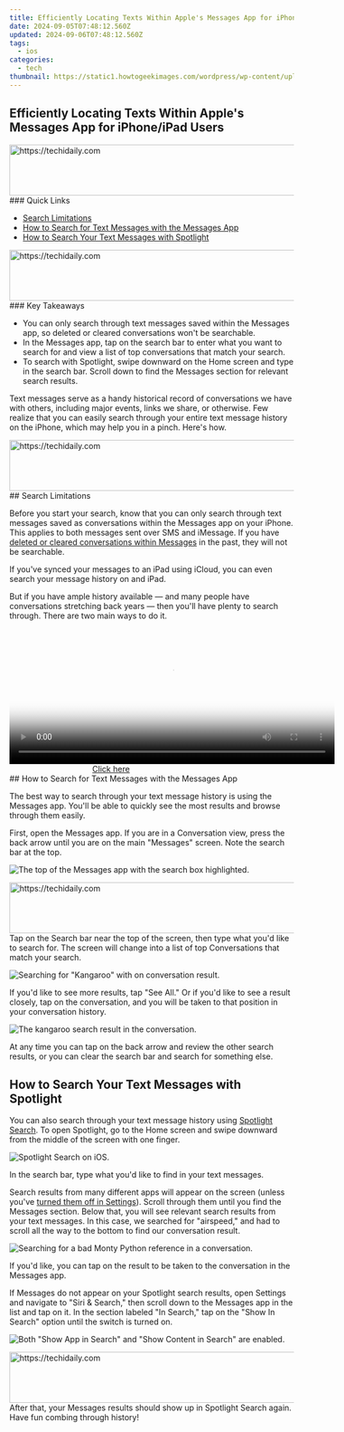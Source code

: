 ```yaml
---
title: Efficiently Locating Texts Within Apple's Messages App for iPhone/iPad Users
date: 2024-09-05T07:48:12.560Z
updated: 2024-09-06T07:48:12.560Z
tags:
  - ios
categories:
  - tech
thumbnail: https://static1.howtogeekimages.com/wordpress/wp-content/uploads/2023/09/52763018018_14074323db_o.jpg
---
```


## Efficiently Locating Texts Within Apple's Messages App for iPhone/iPad Users

<!-- affiliate ads begin -->
<a href="https://aligracehair.sjv.io/c/5597632/1902278/19272" target="_top" id="1902278">
  <img src="//a.impactradius-go.com/display-ad/19272-1902278" border="0" alt="https://techidaily.com" width="728" height="90"/>
</a>
<img height="0" width="0" src="https://aligracehair.sjv.io/i/5597632/1902278/19272" style="position:absolute;visibility:hidden;" border="0" />
<!-- affiliate ads end -->
### Quick Links

* [Search Limitations](https://android-transfer.techidaily.com/in-2024-how-to-transfer-contacts-from-tecno-spark-go-2023-to-other-android-devices-using-bluetooth-drfone-by-drfone-transfer-from-android-transfer-from-android/)
* [How to Search for Text Messages with the Messages App](https://some-guidance.techidaily.com/updated-ultimate-free-top-ranked-image-overlays-for-androidandios/)
* [How to Search Your Text Messages with Spotlight](https://techidaily.com/three-methods-to-recover-lost-data-on-samsung-galaxy-a15-4g-by-fonelab-android-recover-data/)

<!-- affiliate ads begin -->
<a href="https://aligracehair.sjv.io/c/5597632/1997662/19272" target="_top" id="1997662">
  <img src="//a.impactradius-go.com/display-ad/19272-1997662" border="0" alt="https://techidaily.com" width="728" height="90"/>
</a>
<img height="0" width="0" src="https://aligracehair.sjv.io/i/5597632/1997662/19272" style="position:absolute;visibility:hidden;" border="0" />
<!-- affiliate ads end -->
### Key Takeaways

* You can only search through text messages saved within the Messages app, so deleted or cleared conversations won't be searchable.
* In the Messages app, tap on the search bar to enter what you want to search for and view a list of top conversations that match your search.
* To search with Spotlight, swipe downward on the Home screen and type in the search bar. Scroll down to find the Messages section for relevant search results.

 Text messages serve as a handy historical record of conversations we have with others, including major events, links we share, or otherwise. Few realize that you can easily search through your entire text message history on the iPhone, which may help you in a pinch. Here's how.

<!-- affiliate ads begin -->
<a href="https://sentrypc.7eer.net/c/5597632/398455/3022" target="_top" id="398455">
  <img src="//a.impactradius-go.com/display-ad/3022-398455" border="0" alt="https://techidaily.com" width="728" height="90"/>
</a>
<img height="0" width="0" src="https://sentrypc.7eer.net/i/5597632/398455/3022" style="position:absolute;visibility:hidden;" border="0" />
<!-- affiliate ads end -->
##  Search Limitations

 Before you start your search, know that you can only search through text messages saved as conversations within the Messages app on your iPhone. This applies to both messages sent over SMS and iMessage. If you have [deleted or cleared conversations within Messages](https://twitter-videos.techidaily.com/new-whats-captivating-twitter-users-the-most/) in the past, they will not be searchable.

 If you've synced your messages to an iPad using iCloud, you can even search your message history on and iPad.

 But if you have ample history available — and many people have conversations stretching back years — then you'll have plenty to search through. There are two main ways to do it.

<!-- affiliate ads begin -->
<span id="1982596">
					<video width="576" height="240" style="cursor:pointer"
           poster="//a.impactradius-go.com/display-clicktoplayimage/1982596.png"
           onclick="if(!this.playClicked){this.play();this.setAttribute('controls',true);this.playClicked=true;}">
	   <source src="//a.impactradius-go.com/display-ad/22993-1982596">
	   <img src="//a.impactradius-go.com/display-clicktoplayimage/1982596.png" style="border: none; height: 100%; width: 100%; object-fit: contain">
	</video>
	<div style="width:360px;text-align:center"><a href="javascript:window.open(decodeURIComponent('https%3A%2F%2Fhomestyler.sjv.io%2Fc%2F5597632%2F1982596%2F22993'), '_blank');void(0);">Click here</a></div>
</span>
<img height="0" width="0" src="https://imp.pxf.io/i/5597632/1982596/22993" style="position:absolute;visibility:hidden;" border="0" />
<!-- affiliate ads end -->
##  How to Search for Text Messages with the Messages App

 The best way to search through your text message history is using the Messages app. You'll be able to quickly see the most results and browse through them easily.

 First, open the Messages app. If you are in a Conversation view, press the back arrow until you are on the main "Messages" screen. Note the search bar at the top. 

![The top of the Messages app with the search box highlighted.](https://static1.howtogeekimages.com/wordpress/wp-content/uploads/2023/09/messages-app.png) 

<!-- affiliate ads begin -->
<a href="https://appsumo.8odi.net/c/5597632/2123728/7443" target="_top" id="2123728">
  <img src="//a.impactradius-go.com/display-ad/7443-2123728" border="0" alt="https://techidaily.com" width="728" height="90"/>
</a>
<img height="0" width="0" src="https://appsumo.8odi.net/i/5597632/2123728/7443" style="position:absolute;visibility:hidden;" border="0" />
<!-- affiliate ads end -->
 Tap on the Search bar near the top of the screen, then type what you'd like to search for. The screen will change into a list of top Conversations that match your search.

![Searching for "Kangaroo" with on conversation result.](https://static1.howtogeekimages.com/wordpress/wp-content/uploads/2023/09/kangaroo-search.png) 

 If you'd like to see more results, tap "See All." Or if you'd like to see a result closely, tap on the conversation, and you will be taken to that position in your conversation history.

![The kangaroo search result in the conversation.](https://static1.howtogeekimages.com/wordpress/wp-content/uploads/2023/09/left-handed-kangaroos.png) 

 At any time you can tap on the back arrow and review the other search results, or you can clear the search bar and search for something else.

##  How to Search Your Text Messages with Spotlight

 You can also search through your text message history using [Spotlight Search](https://on-screen-recording.techidaily.com/updated-in-2024-advanced-techniques-for-quieter-video-calls-on-skype/). To open Spotlight, go to the Home screen and swipe downward from the middle of the screen with one finger.

![Spotlight Search on iOS.](https://static1.howtogeekimages.com/wordpress/wp-content/uploads/2023/09/siri-search.png) 

 In the search bar, type what you'd like to find in your text messages.

 Search results from many different apps will appear on the screen (unless you've [turned them off in Settings](https://facebook-videos.techidaily.com/new-elevate-visual-appeal-incorporating-black-bar-and-box-in-social-feeds-for-2024/)). Scroll through them until you find the Messages section. Below that, you will see relevant search results from your text messages. In this case, we searched for "airspeed," and had to scroll all the way to the bottom to find our conversation result. 

![Searching for a bad Monty Python reference in a conversation.](https://static1.howtogeekimages.com/wordpress/wp-content/uploads/2023/09/unladen-swallow.png) 

 If you'd like, you can tap on the result to be taken to the conversation in the Messages app.

 If Messages do not appear on your Spotlight search results, open Settings and navigate to "Siri & Search," then scroll down to the Messages app in the list and tap on it. In the section labeled "In Search," tap on the "Show In Search" option until the switch is turned on.

![Both "Show App in Search" and "Show Content in Search" are enabled.](https://static1.howtogeekimages.com/wordpress/wp-content/uploads/2023/09/while-searching-show-content-and-app-in-search.png) 

<!-- affiliate ads begin -->
<a href="https://appsumo.8odi.net/c/5597632/2044583/7443" target="_top" id="2044583">
  <img src="//a.impactradius-go.com/display-ad/7443-2044583" border="0" alt="https://techidaily.com" width="728" height="90"/>
</a>
<img height="0" width="0" src="https://appsumo.8odi.net/i/5597632/2044583/7443" style="position:absolute;visibility:hidden;" border="0" />
<!-- affiliate ads end -->
 After that, your Messages results should show up in Spotlight Search again. Have fun combing through history!

<ins class="adsbygoogle"
     style="display:block"
     data-ad-format="autorelaxed"
     data-ad-client="ca-pub-7571918770474297"
     data-ad-slot="1223367746"></ins>



<ins class="adsbygoogle"
     style="display:block"
     data-ad-client="ca-pub-7571918770474297"
     data-ad-slot="8358498916"
     data-ad-format="auto"
     data-full-width-responsive="true"></ins>


